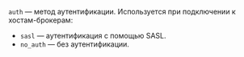 `auth` — метод аутентификации. Используется при подключении к хостам-брокерам:

* `sasl` — аутентификация с помощью SASL.
* `no_auth` — без аутентификации.
